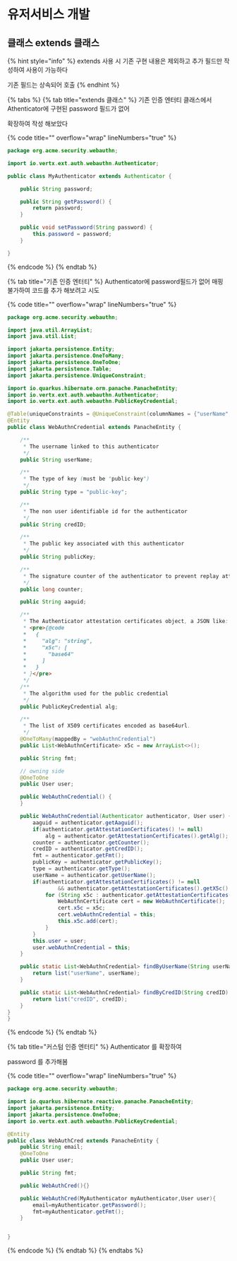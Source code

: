 # 유저서비스 개발

## 클래스 extends 클래스

{% hint style="info" %}
extends 사용 시 기존 구현  내용은 제외하고 추가 필드만 작성하여 사용이 가능하다

기존 필드는 상속되어 호출
{% endhint %}

{% tabs %}
{% tab title="extends 클래스" %}
기존 인증 엔터티  클래스에서  Athenticator에 구현된   password 필드가 없어

확장하여 작성 해보았다



{% code title="" overflow="wrap" lineNumbers="true" %}
```java
package org.acme.security.webauthn;

import io.vertx.ext.auth.webauthn.Authenticator;

public class MyAuthenticator extends Authenticator {

    public String password;

    public String getPassword() {
        return password;
    }

    public void setPassword(String password) {
        this.password = password;
    }

}
```
{% endcode %}
{% endtab %}

{% tab title="기존 인증 엔터티" %}
Authenticator에 password필드가 없어 매핑 불가하여 코드를 추가 해보려고 시도

{% code title="" overflow="wrap" lineNumbers="true" %}
```java
package org.acme.security.webauthn;

import java.util.ArrayList;
import java.util.List;

import jakarta.persistence.Entity;
import jakarta.persistence.OneToMany;
import jakarta.persistence.OneToOne;
import jakarta.persistence.Table;
import jakarta.persistence.UniqueConstraint;

import io.quarkus.hibernate.orm.panache.PanacheEntity;
import io.vertx.ext.auth.webauthn.Authenticator;
import io.vertx.ext.auth.webauthn.PublicKeyCredential;

@Table(uniqueConstraints = @UniqueConstraint(columnNames = {"userName", "credID"}))
@Entity
public class WebAuthnCredential extends PanacheEntity {

    /**
     * The username linked to this authenticator
     */
    public String userName;

    /**
     * The type of key (must be "public-key")
     */
    public String type = "public-key";

    /**
     * The non user identifiable id for the authenticator
     */
    public String credID;

    /**
     * The public key associated with this authenticator
     */
    public String publicKey;

    /**
     * The signature counter of the authenticator to prevent replay attacks
     */
    public long counter;

    public String aaguid;

    /**
     * The Authenticator attestation certificates object, a JSON like:
     * <pre>{@code
     *   {
     *     "alg": "string",
     *     "x5c": [
     *       "base64"
     *     ]
     *   }
     * }</pre>
     */
    /**
     * The algorithm used for the public credential
     */
    public PublicKeyCredential alg;

    /**
     * The list of X509 certificates encoded as base64url.
     */
    @OneToMany(mappedBy = "webAuthnCredential")
    public List<WebAuthnCertificate> x5c = new ArrayList<>();

    public String fmt;

    // owning side
    @OneToOne
    public User user;

    public WebAuthnCredential() {
    }

    public WebAuthnCredential(Authenticator authenticator, User user) {
        aaguid = authenticator.getAaguid();
        if(authenticator.getAttestationCertificates() != null)
            alg = authenticator.getAttestationCertificates().getAlg();
        counter = authenticator.getCounter();
        credID = authenticator.getCredID();
        fmt = authenticator.getFmt();
        publicKey = authenticator.getPublicKey();
        type = authenticator.getType();
        userName = authenticator.getUserName();
        if(authenticator.getAttestationCertificates() != null
                && authenticator.getAttestationCertificates().getX5c() != null) {
            for (String x5c : authenticator.getAttestationCertificates().getX5c()) {
                WebAuthnCertificate cert = new WebAuthnCertificate();
                cert.x5c = x5c;
                cert.webAuthnCredential = this;
                this.x5c.add(cert);
            }
        }
        this.user = user;
        user.webAuthnCredential = this;
    }

    public static List<WebAuthnCredential> findByUserName(String userName) {
        return list("userName", userName);
    }

    public static List<WebAuthnCredential> findByCredID(String credID) {
        return list("credID", credID);
    }
}
}
```
{% endcode %}
{% endtab %}

{% tab title="커스텀 인증 엔터티" %}
Authenticator 를 확장하여&#x20;

password 를   추가해봄

{% code title="" overflow="wrap" lineNumbers="true" %}
```java
package org.acme.security.webauthn;

import io.quarkus.hibernate.reactive.panache.PanacheEntity;
import jakarta.persistence.Entity;
import jakarta.persistence.OneToOne;
import io.vertx.ext.auth.webauthn.PublicKeyCredential;

@Entity
public class WebAuthCred extends PanacheEntity {
    public String email;
    @OneToOne
    public User user;

    public String fmt;

    public WebAuthCred(){}

    public WebAuthCred(MyAuthenticator myAuthenticator,User user){
        email=myAuthenticator.getPassword();
        fmt=myAuthenticator.getFmt();
    }


}
```
{% endcode %}
{% endtab %}
{% endtabs %}
